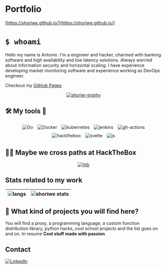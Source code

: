# Portfolio

[https://shoriwe.github.io/](https://shoriwe.github.io/)

# `$ whoami`

Hello my name is Antonio. I'm a engineer and hacker, charmed with banking software and high availability and low latency solutions. Always worried about information security and horizontal scaling. I have experience developing market monitoring software and experience working as DevOps engineer.

Checkout my [GitHub Pages](https://shoriwe.github.io/)

<p align="center">
  <a href="https://github.com/shoriwe">
    <img src="https://github-profile-trophy.vercel.app/?username=shoriwe&row=1" alt="shorier-trophy"/>
  </a>
</p>

## 🛠️ My tools 🔧

<p align="center">
	<img style="margin: 5px;" src="https://img.shields.io/badge/go-%2300ADD8.svg?style=for-the-badge&logo=go&logoColor=white" alt="Go"/>
	<img style="margin: 5px;" src="https://img.shields.io/badge/docker-%230db7ed.svg?style=for-the-badge&logo=docker&logoColor=white" alt="Docker"/>
	<img style="margin: 5px;" src="https://img.shields.io/badge/kubernetes-%23326ce5.svg?style=for-the-badge&logo=kubernetes&logoColor=white" alt="kubernetes"/>
  <img style="margin: 5px;" src="https://img.shields.io/badge/jenkins-%232C5263.svg?style=for-the-badge&logo=jenkins&logoColor=white" alt="jenkins"/>
	<img style="margin: 5px;" src="https://img.shields.io/badge/github%20actions-%232671E5.svg?style=for-the-badge&logo=githubactions&logoColor=white" alt="gh-actions"/>
	<img style="margin: 5px;" src="https://img.shields.io/badge/-HackTheBox-%239FEF00?style=for-the-badge&logo=hackthebox&logoColor=white" alt="hackthebox"/>
	<img style="margin: 5px;" src="https://img.shields.io/badge/svelte-%23f1413d.svg?style=for-the-badge&logo=svelte&logoColor=white" alt="svelte"/>
	<img style="margin: 5px;" src="https://img.shields.io/badge/javascript-%23323330.svg?style=for-the-badge&logo=javascript&logoColor=%23F7DF1E" alt="js"/>
</p>

## 🐱‍💻 Maybe we cross paths at HackTheBox

<p align="center">
	<a href="https://www.hackthebox.eu/profile/106709">
		<img src="http://www.hackthebox.eu/badge/image/106709" alt="htb"/>
	</a>
</p>

## Stats related to my work

| <img align="center" src="https://github-readme-stats.vercel.app/api/top-langs/?username=shoriwe&layout=compact&hide_border=true" alt="langs"/> | <img align="center" src="https://github-readme-stats.vercel.app/api?username=shoriwe&show_icons=true&hide_border=true" alt="shoriwe stats"/> |
| ---------- | ---------- |

## 🤔 What kind of projects you will find here?

You will find a proxy, a programming language, a custom function distribution library, python hacks, cool school projects and the list goes on and on. In resume **Cool stuff made with passion**

## Contact

[![LinkedIn](https://img.shields.io/badge/linkedin-%230077B5.svg?style=for-the-badge&logo=linkedin&logoColor=white)](https://www.linkedin.com/in/antonio-donis/)
